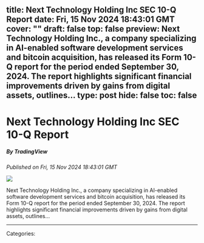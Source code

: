title: Next Technology Holding Inc SEC 10-Q Report
date: Fri, 15 Nov 2024 18:43:01 GMT
cover: ""
draft: false
top: false
preview: Next Technology Holding Inc., a company specializing in AI-enabled software development services and bitcoin acquisition, has released its Form 10-Q report for the period ended September 30, 2024. The report highlights significant financial improvements driven by gains from digital assets, outlines…
type: post
hide: false
toc: false
---

# Next Technology Holding Inc SEC 10-Q Report
##### By TradingView
_Published on Fri, 15 Nov 2024 18:43:01 GMT_

![](https://s.tradingview.com/static/images/illustrations/news-story.jpg)

Next Technology Holding Inc., a company specializing in AI-enabled software development services and bitcoin acquisition, has released its Form 10-Q report for the period ended September 30, 2024. The report highlights significant financial improvements driven by gains from digital assets, outlines…

---
Categories: 
